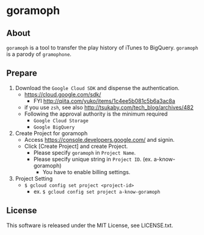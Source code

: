 # goramoph
## About
`goramoph` is a tool to transfer the play history of iTunes to BigQuery.
`goramoph` is a parody of `gramophone`.

## Prepare
1. Download the `Google Cloud SDK` and dispense the authentication.
    * https://cloud.google.com/sdk/
        * FYI http://qiita.com/yuko/items/1c4ee5b081c5b6a3ac8a
    * if you use `zsh`, see also http://tsukaby.com/tech_blog/archives/482
    * Following the approval authority is the minimum required
        * `Google Cloud Storage`
        * `Google BigQuery`
2. Create Project for goramoph
	* Access https://console.developers.google.com/ and signin.
	* Click [Create Project] and create Project.
		* Please specify `goramoph` in `Project Name`.
		* Please specify unique string in `Project ID`. (ex. a-know-goramoph)
			* You have to enable billing settings.
3. Project Setting
	* `$ gcloud config set project <project-id>`
		* ex. `$ gcloud config set project a-know-goramoph`

## License
This software is released under the MIT License, see LICENSE.txt.
